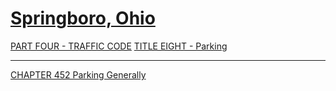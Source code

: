 [Springboro, Ohio](indexee20.html)
==================================

[PART FOUR - TRAFFIC CODE](1b19a412.html) [TITLE EIGHT -
Parking](267ba412.html)

* * * * *

[CHAPTER 452 Parking Generally](2681a412.html)
